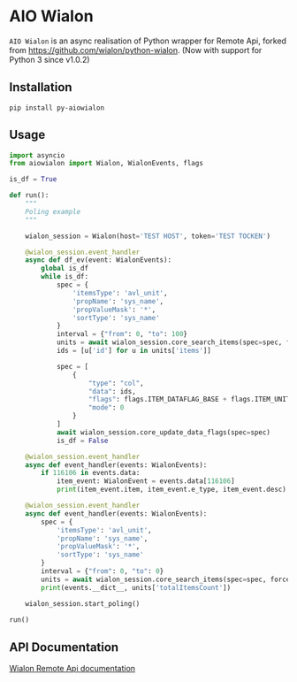 AIO Wialon
=========

`AIO Wialon` is an async realisation of Python wrapper for Remote Api, 
forked from https://github.com/wialon/python-wialon. (Now with support for Python 3 since v1.0.2)

Installation
------------
    pip install py-aiowialon

Usage
-----

```python
import asyncio
from aiowialon import Wialon, WialonEvents, flags

is_df = True

def run():
    """
    Poling example
    """

    wialon_session = Wialon(host='TEST HOST', token='TEST TOCKEN')

    @wialon_session.event_handler
    async def df_ev(event: WialonEvents):
        global is_df
        while is_df:
            spec = {
                'itemsType': 'avl_unit',
                'propName': 'sys_name',
                'propValueMask': '*',
                'sortType': 'sys_name'
            }
            interval = {"from": 0, "to": 100}
            units = await wialon_session.core_search_items(spec=spec, force=1, flags=5, **interval)
            ids = [u['id'] for u in units['items']]

            spec = [
                {
                    "type": "col",
                    "data": ids,
                    "flags": flags.ITEM_DATAFLAG_BASE + flags.ITEM_UNIT_DATAFLAG_POS,
                    "mode": 0
                }
            ]
            await wialon_session.core_update_data_flags(spec=spec)
            is_df = False

    @wialon_session.event_handler
    async def event_handler(events: WialonEvents):
        if 116106 in events.data:
            item_event: WialonEvent = events.data[116106]
            print(item_event.item, item_event.e_type, item_event.desc)

    @wialon_session.event_handler
    async def event_handler(events: WialonEvents):
        spec = {
            'itemsType': 'avl_unit',
            'propName': 'sys_name',
            'propValueMask': '*',
            'sortType': 'sys_name'
        }
        interval = {"from": 0, "to": 0}
        units = await wialon_session.core_search_items(spec=spec, force=1, flags=5, **interval)
        print(events.__dict__, units['totalItemsCount'])

    wialon_session.start_poling()

run()
```

API Documentation
-----------------

[Wialon Remote Api documentation](http://sdk.wialon.com/wiki/en/sidebar/remoteapi/apiref/apiref "Remote Api")
